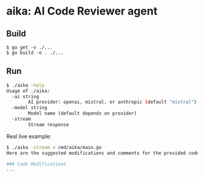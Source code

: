 # aika: AI Code Reviewer agent

## Build

```
$ go get -v ./...
$ go build -o . ./...
```

## Run

```sh
$ ./aika -help
Usage of ./aika:
  -ai string
        AI provider: openai, mistral, or anthropic (default "mistral")
  -model string
        Model name (default depends on provider)
  -stream
        Stream response
```

Real live example:

```sh
$ ./aika -stream < cmd/aika/main.go
Here are the suggested modifications and comments for the provided code:

### Code Modifications
...

```
